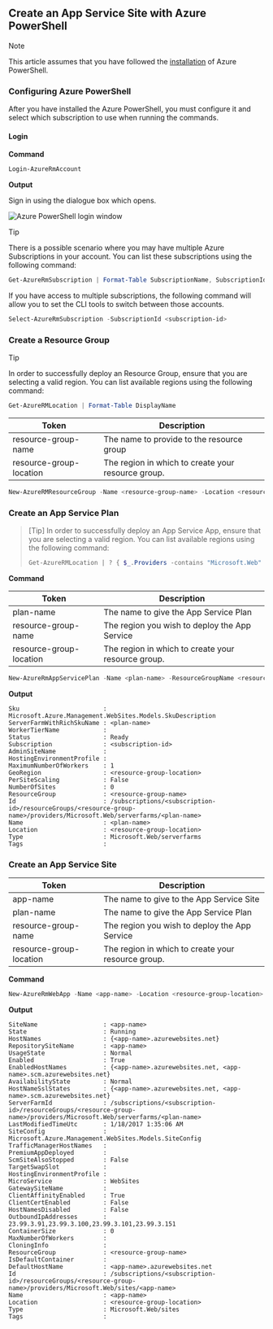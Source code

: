 ## Create an App Service Site with Azure PowerShell

> [!NOTE]
> This article assumes that you have followed the [installation](https://www.microsoft.com/web/handlers/webpi.ashx/getinstaller/WindowsAzurePowershellGet.3f.3f.3fnew.appids) of Azure PowerShell.

### Configuring Azure PowerShell

After you have installed the Azure PowerShell, you must configure it and select which subscription to use when running the commands.

#### Login

**Command**

```powershell
Login-AzureRmAccount
```

**Output**

Sign in using the dialogue box which opens.

![Azure PowerShell login window](media/app-service-powershell-create-site/app-service-powershell-login-screen.png)

> [!TIP]
> There is a possible scenario where you may have multiple Azure Subscriptions in your account. You can list these subscriptions using the following command:
> ```powershell
> Get-AzureRmSubscription | Format-Table SubscriptionName, SubscriptionId
> ```
>
> If you have access to multiple subscriptions, the following command will allow you to set the CLI tools to switch between those accounts.
> ```powershell
> Select-AzureRmSubscription -SubscriptionId <subscription-id>
> ```

### Create a Resource Group

> [!TIP]
> In order to successfully deploy an Resource Group, ensure that you are selecting a valid region. You can list available regions using the following command:
>
> ```powershell
> Get-AzureRMLocation | Format-Table DisplayName
> ```

| Token | Description |
|---|---|
| resource-group-name | The name to provide to the resource group |
| resource-group-location | The region in which to create your resource group.  |

```powershell
New-AzureRMResourceGroup -Name <resource-group-name> -Location <resource-group-location>
```

### Create an App Service Plan

> [Tip]
> In order to successfully deploy an App Service App, ensure that you are selecting a valid region. You can list available regions using the following command:
>
> ```powershell
> Get-AzureRMLocation | ? { $_.Providers -contains "Microsoft.Web" } | Format-Table DisplayName
> ```

**Command**

| Token | Description |
|---|---|
| plan-name | The name to give the App Service Plan |
| resource-group-name | The region you wish to deploy the App Service |
| resource-group-location | The region in which to create your resource group. |

```powershell
New-AzureRmAppServicePlan -Name <plan-name> -ResourceGroupName <resource-group-name> -Location <resource-group-location>
```

**Output**

```text
Sku                       : Microsoft.Azure.Management.WebSites.Models.SkuDescription
ServerFarmWithRichSkuName : <plan-name>
WorkerTierName            :
Status                    : Ready
Subscription              : <subscription-id>
AdminSiteName             :
HostingEnvironmentProfile :
MaximumNumberOfWorkers    : 1
GeoRegion                 : <resource-group-location>
PerSiteScaling            : False
NumberOfSites             : 0
ResourceGroup             : <resource-group-name>
Id                        : /subscriptions/<subscription-id>/resourceGroups/<resource-group-name>/providers/Microsoft.Web/serverfarms/<plan-name>
Name                      : <plan-name>
Location                  : <resource-group-location>
Type                      : Microsoft.Web/serverfarms
Tags                      :

```

### Create an App Service Site

| Token | Description |
|---|---|
| app-name | The name to give to the App Service Site |
| plan-name | The name to give the App Service Plan |
| resource-group-name | The region you wish to deploy the App Service |
| resource-group-location | The region in which to create your resource group. |

**Command**

```powershell
New-AzureRmWebApp -Name <app-name> -Location <resource-group-location> -AppServicePlan <plan-name> -ResourceGroupName <resource-group-name>
```

**Output**

```text
SiteName                  : <app-name>
State                     : Running
HostNames                 : {<app-name>.azurewebsites.net}
RepositorySiteName        : <app-name>
UsageState                : Normal
Enabled                   : True
EnabledHostNames          : {<app-name>.azurewebsites.net, <app-name>.scm.azurewebsites.net}
AvailabilityState         : Normal
HostNameSslStates         : {<app-name>.azurewebsites.net, <app-name>.scm.azurewebsites.net}
ServerFarmId              : /subscriptions/<subscription-id>/resourceGroups/<resource-group-name>/providers/Microsoft.Web/serverfarms/<plan-name>
LastModifiedTimeUtc       : 1/18/2017 1:35:06 AM
SiteConfig                : Microsoft.Azure.Management.WebSites.Models.SiteConfig
TrafficManagerHostNames   :
PremiumAppDeployed        :
ScmSiteAlsoStopped        : False
TargetSwapSlot            :
HostingEnvironmentProfile :
MicroService              : WebSites
GatewaySiteName           :
ClientAffinityEnabled     : True
ClientCertEnabled         : False
HostNamesDisabled         : False
OutboundIpAddresses       : 23.99.3.91,23.99.3.100,23.99.3.101,23.99.3.151
ContainerSize             : 0
MaxNumberOfWorkers        :
CloningInfo               :
ResourceGroup             : <resource-group-name>
IsDefaultContainer        :
DefaultHostName           : <app-name>.azurewebsites.net
Id                        : /subscriptions/<subscription-id>/resourceGroups/<resource-group-name>/providers/Microsoft.Web/sites/<app-name>
Name                      : <app-name>
Location                  : <resource-group-location>
Type                      : Microsoft.Web/sites
Tags                      :
```